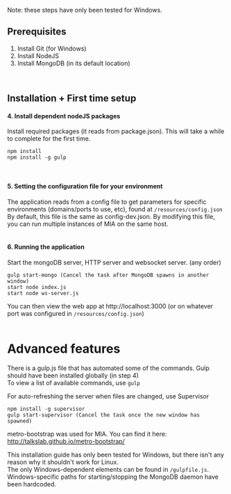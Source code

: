 Note: these steps have only been tested for Windows.
## Prerequisites

1. Install Git (for Windows)
2. Install NodeJS
3. Install MongoDB (in its default location)
<br>

## Installation + First time setup

#### 4. Install dependent nodeJS packages
Install required packages (it reads from package.json). 
This will take a while to complete for the first time. 

    npm install
    npm install -g gulp
<br>
	
#### 5. Setting the configuration file for your environment
The application reads from a config file to get parameters for specific environments (domains/ports to use, etc), found at ``/resources/config.json``    
By default, this file is the same as config-dev.json. By modifying this file, you can run multiple instances of MIA on the same host. 
<br>
<br>

#### 6. Running the application
Start the mongoDB server, HTTP server and websocket server. (any order)

    gulp start-mongo (Cancel the task after MongoDB spawns in another window)
    start node index.js
	start node ws-server.js

You can then view the web app at http://localhost:3000 (or on whatever port was configured in ``/resources/config.json``)
<br>
<br>

# Advanced features

There is a gulp.js file that has automated some of the commands. Gulp should have been installed globally (in step 4)    
To view a list of available commands, use ``gulp``  

For auto-refreshing the server when files are changed, use Supervisor

    npm install -g supervisor
    gulp start-supervisor (Cancel the task once the new window has spawned)
    
metro-bootstrap was used for MIA. You can find it here: http://talkslab.github.io/metro-bootstrap/

This installation guide has only been tested for Windows, but there isn't any reason why it shouldn't work for Linux.    
The only Windows-dependent elements can be found in ``/gulpfile.js``. Windows-specific paths for starting/stopping the MongoDB daemon have been hardcoded.
